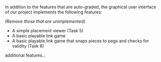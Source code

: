 In addition to the features that are auto-graded, the graphical user interface
of our project implements the following features:

*(Remove those that are unimplemented)*

 - A simple placement viewer (Task 5)
 - A basic playable link game
 - A basic playable link game that snaps pieces to pegs and checks for validity (Task 8)


additional features...


